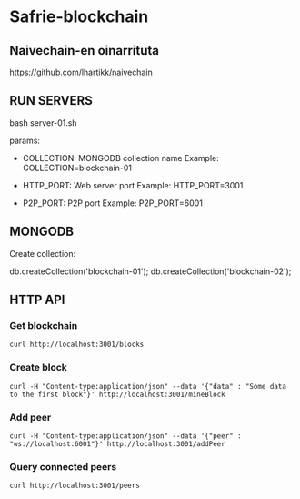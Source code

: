 # Safrie-blockchain #

## Naivechain-en oinarrituta ##

https://github.com/lhartikk/naivechain

## RUN SERVERS ##

bash server-01.sh

params:
- COLLECTION: MONGODB collection name 
Example: COLLECTION=blockchain-01

- HTTP_PORT: Web server port
Example: HTTP_PORT=3001

- P2P_PORT: P2P port
Example: P2P_PORT=6001

## MONGODB ##

Create collection:

db.createCollection('blockchain-01');
db.createCollection('blockchain-02');

## HTTP API ##

### Get blockchain ###
```
curl http://localhost:3001/blocks
```
### Create block ###
```
curl -H "Content-type:application/json" --data '{"data" : "Some data to the first block"}' http://localhost:3001/mineBlock
``` 
### Add peer ###
```
curl -H "Content-type:application/json" --data '{"peer" : "ws://localhost:6001"}' http://localhost:3001/addPeer
```
### Query connected peers ###
```
curl http://localhost:3001/peers
```
